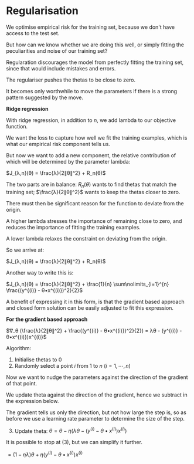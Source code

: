 # Regularisation

We optimise empirical risk for the training set, because we don't have access to the test set.

But how can we know whether we are doing this well, or simply fitting the peculiarities and noise of our training set?

Regularation discourages the model from perfectly fitting the training set, since that would include mistakes and errors.

The regulariser pushes the thetas to be close to zero.

It becomes only worthwhile to move the parameters if there is a strong pattern suggested by the move.

**Ridge regression**

With ridge regression, in addition to $n$, we add lambda to our objective function.

We want the loss to capture how well we fit the training examples, which is what our empirical risk component tells us.

But now we want to add a new component, the relative contribution of which will be determined by the parameter lambda:

$J_{λ,n}(θ) = \frac{λ}{2∥θ∥^2} + R_n(θ)$

The two parts are in balance: $R_n(θ)$ wants to find thetas that match the training set; $\frac{λ}{2∥θ∥^2}$ wants to keep the thetas closer to zero.

There must then be significant reason for the function to deviate from the origin.

A higher lambda stresses the importance of remaining close to zero, and reduces the importance of fitting the training examples.

A lower lambda relaxes the constraint on deviating from the origin.

So we arrive at:

$J_{λ,n}(θ) = \frac{λ}{2∥θ∥^2} + R_n(θ)$

Another way to write this is:

$J_{λ,n}(θ) = \frac{λ}{2∥θ∥^2} + \frac{1}{n} \sum\nolimits_{i=1}^{n} \frac{(y^{(i)} - θ•x^{(i)})^2}{2}$

A benefit of expressing it in this form, is that the gradient based approach and closed form solution can be easily adjusted to fit this expression.

**For the gradient based approach**

$∇_θ (\frac{λ}{2∥θ∥^2} + \frac{(y^{(i)} - θ•x^{(i)})^2}{2}) = λθ - (y^{(i)} - θ•x^{(i)})x^{(i)}$

Algorithm:

1. Initialise thetas to $0$
2. Randomly select a point $i$ from $1$ to $n$ $(i = {1, ⋯, n})$

Now we want to nudge the parameters against the direction of the gradient of that point.

We update theta against the direction of the gradient, hence we subtract in the expression below.

The gradient tells us only the direction, but not how large the step is, so as before we use a learning rate parameter to determine the size of the step.

3. Update theta: $θ = θ - η(λθ - (y^{(i)} - θ•x^{(i)})x^{(i)})$

It is possible to stop at (3), but we can simplify it further.

$= (1 - ηλ)θ + η(y^{(i)} - θ•x^{(i)})x^{(i)}$

